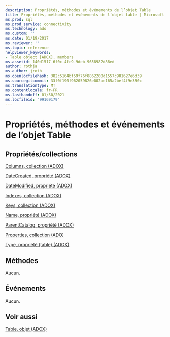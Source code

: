 ```yaml
---
description: Propriétés, méthodes et événements de l’objet Table
title: Propriétés, méthodes et événements de l’objet table | Microsoft Docs
ms.prod: sql
ms.prod_service: connectivity
ms.technology: ado
ms.custom: ''
ms.date: 01/19/2017
ms.reviewer: ''
ms.topic: reference
helpviewer_keywords:
- Table object [ADOX], members
ms.assetid: 140d1517-6f0c-4fc9-9deb-9658982d88ed
author: rothja
ms.author: jroth
ms.openlocfilehash: 382c5164bf59f76f8862200d1557c901627e6d39
ms.sourcegitcommit: 33f0f190f962059826e002be165a2bef4f9e350c
ms.translationtype: MT
ms.contentlocale: fr-FR
ms.lasthandoff: 01/30/2021
ms.locfileid: "99169179"
---
```

# <a name="table-object-properties-methods-and-events"></a>Propriétés, méthodes et événements de l’objet Table
## <a name="propertiescollections"></a>Propriétés/collections  
 [Columns, collection (ADOX)](./columns-collection-adox.md)  
  
 [DateCreated, propriété (ADOX)](./datecreated-property-adox.md)  
  
 [DateModified, propriété (ADOX)](./datemodified-property-adox.md)  
  
 [Indexes, collection (ADOX)](./indexes-collection-adox.md)  
  
 [Keys, collection (ADOX)](./keys-collection-adox.md)  
  
 [Name, propriété (ADOX)](./name-property-adox.md)  
  
 [ParentCatalog, propriété (ADOX)](./parentcatalog-property-adox.md)  
  
 [Properties, collection (ADO)](../ado-api/properties-collection-ado.md)  
  
 [Type, propriété (table) (ADOX)](./type-property-table-adox.md)  
  
## <a name="methods"></a>Méthodes  
 Aucun.  
  
## <a name="events"></a>Événements  
 Aucun.  
  
## <a name="see-also"></a>Voir aussi  
 [Table, objet (ADOX)](./table-object-adox.md)